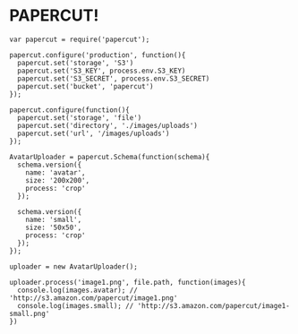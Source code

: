 # PAPERCUT!

    var papercut = require('papercut');

    papercut.configure('production', function(){
      papercut.set('storage', 'S3')
      papercut.set('S3_KEY', process.env.S3_KEY)
      papercut.set('S3_SECRET', process.env.S3_SECRET)
      papercut.set('bucket', 'papercut')
    });

    papercut.configure(function(){
      papercut.set('storage', 'file')
      papercut.set('directory', './images/uploads')
      papercut.set('url', '/images/uploads')
    });

    AvatarUploader = papercut.Schema(function(schema){
      schema.version({
        name: 'avatar',
        size: '200x200',
        process: 'crop'
      });

      schema.version({
        name: 'small',
        size: '50x50',
        process: 'crop'
      });
    });

    uploader = new AvatarUploader();

    uploader.process('image1.png', file.path, function(images){
      console.log(images.avatar); // 'http://s3.amazon.com/papercut/image1.png'
      console.log(images.small); // 'http://s3.amazon.com/papercut/image1-small.png'
    })
